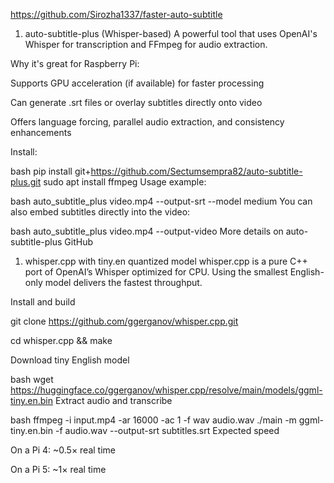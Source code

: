 https://github.com/Sirozha1337/faster-auto-subtitle

1. auto-subtitle-plus (Whisper-based)
A powerful tool that uses OpenAI's Whisper for transcription and FFmpeg for audio extraction.

Why it's great for Raspberry Pi:

Supports GPU acceleration (if available) for faster processing

Can generate .srt files or overlay subtitles directly onto video

Offers language forcing, parallel audio extraction, and consistency enhancements

Install:

bash
pip install git+https://github.com/Sectumsempra82/auto-subtitle-plus.git
sudo apt install ffmpeg
Usage example:

bash
auto_subtitle_plus video.mp4 --output-srt --model medium
You can also embed subtitles directly into the video:

bash
auto_subtitle_plus video.mp4 --output-video
More details on auto-subtitle-plus GitHub


1. whisper.cpp with tiny.en quantized model
whisper.cpp is a pure C++ port of OpenAI’s Whisper optimized for CPU. Using the smallest English-only model delivers the fastest throughput.

Install and build

git clone https://github.com/ggerganov/whisper.cpp.git

cd whisper.cpp && make

Download tiny English model

bash
wget https://huggingface.co/ggerganov/whisper.cpp/resolve/main/models/ggml-tiny.en.bin
Extract audio and transcribe

bash
ffmpeg -i input.mp4 -ar 16000 -ac 1 -f wav audio.wav
./main -m ggml-tiny.en.bin -f audio.wav --output-srt subtitles.srt
Expected speed

On a Pi 4: ~0.5× real time

On a Pi 5: ~1× real time